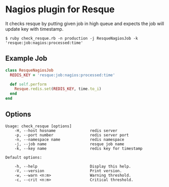 # Nagios plugin for Resque

It checks resque by putting given job in high queue and expects the job will update key with timestamp.

```$ ruby check_resque.rb -n production -j ResqueNagiosJob -k 'resque:job:nagios:processed:time'```

## Example Job

```ruby
class ResqueNagiosJob
  REDIS_KEY = 'resque:job:nagios:processed:time'

  def self.perform
    Resque.redis.set(REDIS_KEY, time.to_i)
  end
end
```

## Options

```
Usage: check_resque [options]
    -H, --host hosname               redis server
    -p, --port number                redis server port
    -n, --namespace name             redis namespace
    -j, --job name                   resque job name
    -k, --key name                   redis key for timestamp

Default options:

    -h, --help                       Display this help.
    -V, --version                    Print version.
    -w, --warn <n:m>                 Warning threshold.
    -c, --crit <n:m>                 Critical threshold.
```